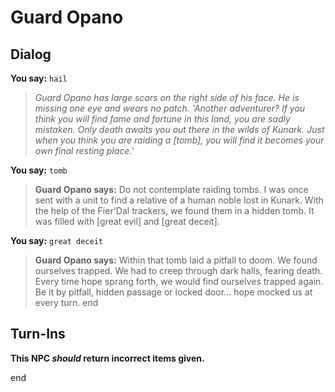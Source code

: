 # Guard Opano
## Dialog

**You say:** `hail`



>*Guard Opano has large scars on the right side of his face.  He is missing one eye and wears no patch.  'Another adventurer?  If you think you will find fame and fortune in this land, you are sadly mistaken.  Only death awaits you out there in the wilds of Kunark.  Just when you think you are raiding a [tomb], you will find it becomes your own final resting place.'*

**You say:** `tomb`



>**Guard Opano says:** Do not contemplate raiding tombs.  I was once sent with a unit to find a relative of a human noble lost in Kunark.  With the help of the Fier'Dal trackers, we found them in a hidden tomb.  It was filled with [great evil] and [great deceit].

**You say:** `great deceit`



>**Guard Opano says:** Within that tomb laid a pitfall to doom.  We found ourselves trapped.  We had to creep through dark halls, fearing death.  Every time hope sprang forth, we would find ourselves trapped again.  Be it by pitfall, hidden passage or locked door...  hope mocked us at every turn.
end

## Turn-Ins



**This NPC *should* return incorrect items given.**

end